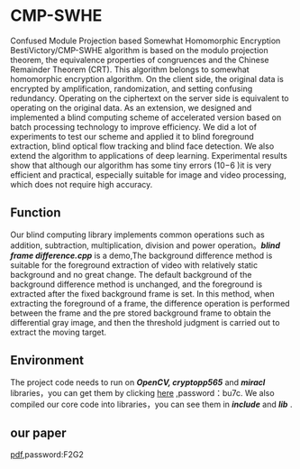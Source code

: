 # CMP-SWHE
Confused Module Projection based Somewhat Homomorphic Encryption BestiVictory/CMP-SWHE algorithm is based on the modulo projection theorem, the equivalence properties of congruences and the Chinese Remainder Theorem (CRT). This algorithm belongs to somewhat homomorphic encryption algorithm. On the client side, the original data is encrypted by amplification, randomization, and setting confusing redundancy. Operating on the ciphertext on the server side is equivalent to operating on the original data. As an extension, we designed and implemented a blind computing scheme of accelerated version based on batch processing technology to improve efficiency. We did a lot of experiments to test our scheme and applied it to blind foreground extraction, blind optical flow tracking and blind face detection. We also extend the algorithm to applications of deep learning. Experimental results show that although our algorithm has some tiny errors (10−6 )it is very efficient and practical, especially suitable for image and video processing, which does not require high accuracy.
## Function
Our blind computing library implements common operations such as addition, subtraction, multiplication, division and power operation。***blind frame difference.cpp*** is a demo,The background difference method is suitable for the foreground extraction of video with relatively static background and no great change. The default background of the background difference method is unchanged, and the foreground is extracted after the fixed background frame is set. In this method, when extracting the foreground of a frame, the difference operation is performed between the frame and the pre stored background frame to obtain the differential gray image, and then the threshold judgment is carried out to extract the moving target.
## Environment
The project code needs to run on ***OpenCV, cryptopp565*** and ***miracl*** libraries，you can get them by clicking [here](https://pan.baidu.com/s/1zEkdfzsscyeBIaiGealjCw)
,password：bu7c.
We also compiled our core code into libraries，you can see them in ***include*** and ***lib*** .
## our paper
[pdf](https://pan.baidu.com/s/1iqWqrvlYxMfI__OZmL-Iew),password:F2G2 



